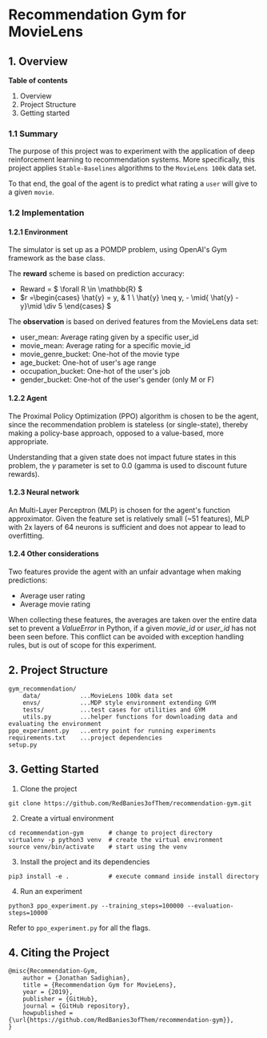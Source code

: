 # Recommendation Gym for MovieLens

## 1. Overview
**Table of contents**
1. Overview
2. Project Structure
3. Getting started

### 1.1 Summary
The purpose of this project was to experiment with the application
of deep reinforcement learning to recommendation systems.
More specifically, this project applies `Stable-Baselines`
algorithms to the `MovieLens 100k` data set.

To that end, the goal of the agent is to predict what rating 
a `user` will give to a given `movie`. 


### 1.2 Implementation

#### 1.2.1 Environment
The simulator is set up as a POMDP problem, using OpenAI's Gym framework
as the base class. 

The **reward** scheme is based on prediction accuracy:
- Reward = $ \forall R \in \mathbb{R} $
- $r =\begin{cases}
    \hat{y} = y, & 1 \\
    \hat{y} \neq y, - \mid{ \hat{y} - y}\mid \div 5
  \end{cases}
$


The **observation** is based on derived features from the MovieLens data set:
- user_mean:  Average rating given by a specific user_id
- movie_mean: Average rating for a specific movie_id
- movie_genre_bucket: One-hot of the movie type
- age_bucket: One-hot of user's age range
- occupation_bucket: One-hot of the user's job
- gender_bucket: One-hot of the user's gender (only M or F)

#### 1.2.2 Agent
The Proximal Policy Optimization (PPO) algorithm is chosen to be the agent, since the 
recommendation problem is stateless (or single-state), thereby making a policy-base approach, 
opposed to a value-based, more appropriate.

Understanding that a given state does not impact future states in this problem, 
the $\gamma$ parameter is set to $0.0$ (gamma is used to discount future rewards).

#### 1.2.3 Neural network
An Multi-Layer Perceptron (MLP) is chosen for the agent's function approximator. Given the 
feature set is relatively small (~51 features), MLP with 2x layers of 64 neurons is sufficient and
does not appear to lead to overfitting.

#### 1.2.4 Other considerations
Two features provide the agent with an unfair advantage when making predictions:
- Average user rating
- Average movie rating

When collecting these features, the averages are taken over the entire
data set to prevent a $ValueError$ in Python, if a given *movie_id* or
*user_id* has not been seen before. This conflict can be avoided with
exception handling rules, but is out of scope for this experiment.


## 2. Project Structure
```
gym_recommendation/
    data/           ...MovieLens 100k data set
    envs/           ...MDP style environment extending GYM
    tests/          ...test cases for utilities and GYM
    utils.py        ...helper functions for downloading data and evaluating the environment
ppo_experiment.py   ...entry point for running experiments
requirements.txt    ...project dependencies
setup.py            
```

## 3. Getting Started

1.  Clone the project 
```
git clone https://github.com/RedBanies3ofThem/recommendation-gym.git
```
2.  Create a virtual environment 
```
cd recommendation-gym       # change to project directory
virtualenv -p python3 venv  # create the virtual environment
source venv/bin/activate    # start using the venv
```

3.  Install the project and its dependencies 
```
pip3 install -e .           # execute command inside install directory
```

4.  Run an experiment
```
python3 ppo_experiment.py --training_steps=100000 --evaluation-steps=10000
```
Refer to `ppo_experiment.py` for all the flags.

## 4. Citing the Project
```
@misc{Recommendation-Gym,
    author = {Jonathan Sadighian},
    title = {Recommendation Gym for MovieLens},
    year = {2019},
    publisher = {GitHub},
    journal = {GitHub repository},
    howpublished = {\url{https://github.com/RedBanies3ofThem/recommendation-gym}},
}
```
